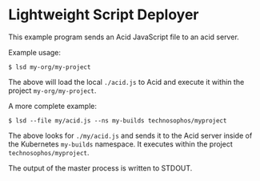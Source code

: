 # Lightweight Script Deployer

This example program sends an Acid JavaScript file to an acid server.

Example usage:

```console
$ lsd my-org/my-project
```

The above will load the local `./acid.js` to Acid and execute it within the project
`my-org/my-project`.

A more complete example:

```console
$ lsd --file my/acid.js --ns my-builds technosophos/myproject
```

The above looks for `./my/acid.js` and sends it to the Acid server inside of
the Kubernetes `my-builds` namespace. It executes within the project
`technosophos/myproject`.

The output of the master process is written to STDOUT.
